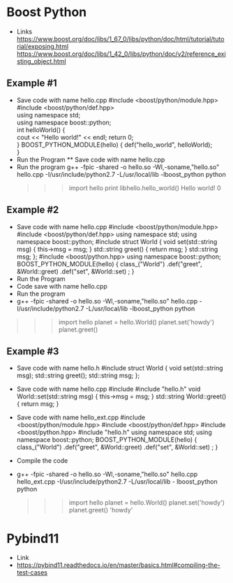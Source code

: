 # Boost Python

* Links
https://www.boost.org/doc/libs/1_67_0/libs/python/doc/html/tutorial/tutorial/exposing.html
https://www.boost.org/doc/libs/1_42_0/libs/python/doc/v2/reference_existing_object.html
## Example #1
* Save code with name hello.cpp
   #include <boost/python/module.hpp>  
   #include <boost/python/def.hpp>  
   using namespace std;  
   using namespace boost::python;  
   int helloWorld() {          
         cout << "Hello world!" << endl;
         return 0;  
   }
   BOOST_PYTHON_MODULE(hello) {
         def("hello_world", helloWorld);  
   }
* Run the Program
** Save code with name hello.cpp
* Run the program
g++ -fpic -shared -o hello.so -Wl,-soname,"hello.so" hello.cpp -I/usr/include/python2.7 -L/usr/local/lib  -lboost_python
  python
  >>> import hello
  >>> print libhello.hello_world()
  Hello world!
  0
## Example #2
* Save code with name hello.cpp
 #include <boost/python/module.hpp>
 #include <boost/python/def.hpp>
 using namespace std;
 using namespace boost::python;
 #include <iostream>
 struct World
 {
     void set(std::string msg) { this->msg = msg; }
     std::string greet() { return msg; }
     std::string msg;
 };
 #include <boost/python.hpp>
 using namespace boost::python;
 BOOST_PYTHON_MODULE(hello)
 {
     class_<World>("World")
         .def("greet", &World::greet)
         .def("set", &World::set)
         ;
 }
* Run the Program
* Code save with name hello.cpp
* Run the program
 * g++ -fpic -shared -o hello.so -Wl,-soname,"hello.so" hello.cpp -I/usr/include/python2.7 -L/usr/local/lib -lboost_python
 python
 >>> import hello
 >>> planet = hello.World()
 >>> planet.set('howdy')
 >>> planet.greet()

## Example #3
* Save code with name hello.h
 #include <iostream>
 struct World
 {
     void set(std::string msg);
     std::string greet();
     std::string msg;
 };

* Save code with name hello.cpp
 #include <iostream>
 #include "hello.h"
 void World::set(std::string msg) {
     this->msg = msg;
 }
 std::string World::greet() {
     return msg;
 }

* Save code with name hello_ext.cpp
 #include <boost/python/module.hpp>
 #include <boost/python/def.hpp>
 #include <boost/python.hpp>
 #include "hello.h"
 using namespace std;
 using namespace boost::python;
 BOOST_PYTHON_MODULE(hello)
 {
     class_<World>("World")
         .def("greet", &World::greet)
         .def("set", &World::set)
         ;
 }
* Compile the code
 * g++ -fpic -shared -o hello.so -Wl,-soname,"hello.so" hello.cpp hello_ext.cpp -I/usr/include/python2.7 -L/usr/local/lib - lboost_python
   python
   >>> import hello 
   >>> planet = hello.World() 
   >>> planet.set('howdy')
   >>> planet.greet()
   'howdy'
   
# Pybind11
* Link
 * https://pybind11.readthedocs.io/en/master/basics.html#compiling-the-test-cases
